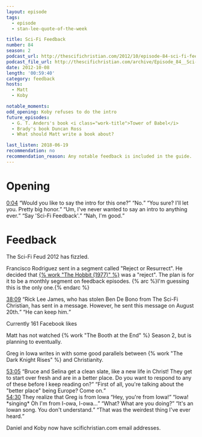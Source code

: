 ```yaml
---
layout: episode
tags:
  - episode
  - stan-lee-quote-of-the-week

title: Sci-Fi Feedback
number: 84
season: 2
podcast_url: http://thescifichristian.com/2012/10/episode-84-sci-fi-feedback/
podcast_file_url: http://thescifichristian.com/archive/Episode_84__Sci-Fi_Feedback.mp3
date: 2012-10-08
length: '00:59:40'
category: feedback
hosts:
  - Matt
  - Koby

notable_moments:
odd_opening: Koby refuses to do the intro
future_episodes: 
  - G. T. Anders's book <i class="work-title">Tower of Babel</i>
  - Brady's book Duncan Ross 
  - What should Matt write a book about?

last_listen: 2018-06-19
recommendation: no
recommendation_reason: Any notable feedback is included in the guide.
---
```

# Opening
<div class="quote">
  <a class="timestamp tag is-medium is-rounded is-primary" href="http://thescifichristian.com/2012/10/episode-84-sci-fi-feedback/#t=0:04">0:04</a>
  <q class="matt">Would you like to say the intro for this one?</q>
  <q class="koby">No.</q>
  <q class="matt">You sure? I'll let you. Pretty big honor.</q>
  <q class="koby">Um, I've never wanted to say an intro to anything ever.</q>
  <q class="matt">Say 'Sci-Fi Feedback'.</q>
  <q class="koby">Nah, I'm good.</q>
</div>



# Feedback
The Sci-Fi Feud 2012 has fizzled.

Francisco Rodriguez sent in a segment called "Reject or Resurrect". He decided that <a href="https://letterboxd.com/film/the-hobbit/">{% work "The Hobbit (1977)" %}</a> was a "reject". The plan is for it to be a monthly segment on feedback episodes. {% arc %}I'm guessing this is the only one.{% endarc %}

<div class="quote">
  <a class="timestamp tag is-medium is-rounded is-primary" href="http://thescifichristian.com/2012/10/episode-84-sci-fi-feedback/#t=38:09">38:09</a>
  <span class="quote-context is-size-6"></span>
  <q class="matt">Rick Lee James, who has stolen Ben De Bono from The Sci-Fi Christian, has sent in a message. However, he sent this message on August 20th.</q>
  <q class="koby">He can keep him.</q>
</div>

Currently 161 Facebook likes

Matt has not watched {% work "The Booth at the End" %} Season 2, but is planning to eventually. 

Greg in Iowa writes in with some good parallels between {% work "The Dark Knight Rises" %} and Christianity.

<div class="quote">
  <a class="timestamp tag is-medium is-rounded is-primary" href="http://thescifichristian.com/2012/10/episode-84-sci-fi-feedback/#t=53:05">53:05</a>
  <span class="quote-context is-size-6"></span>
  <q class="matt">Bruce and Selina get a clean slate, like a new life in Christ! They get to start over fresh and are in a better place. Do you want to respond to any of these before I keep reading on?</q>
  <q class="koby">First of all, you're talking about the "better place" being Europe? Come on.</q>
</div>

<div class="quote">
  <a class="timestamp tag is-medium is-rounded is-primary" href="http://thescifichristian.com/2012/10/episode-84-sci-fi-feedback/#t=54:30">54:30</a>
  <span class="quote-context is-size-6">They realize that Greg is from Iowa</span>
  <q class="matt">Hey, you're from Iowa!</q>
  <q class="koby">Iowa! *singing* Oh I'm from I-owa, I-owa...</q>
  <q class="matt">What? What are you doing?</q>
  <q class="koby">It's an Iowan song. You don't understand.</q>
  <q class="matt">That was the weirdest thing I've ever heard.</q>
</div>

Daniel and Koby now have scifichristian.com email addresses. 